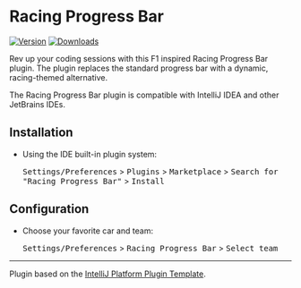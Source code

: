 # Racing Progress Bar

[![Version](https://img.shields.io/jetbrains/plugin/v/23988-racing-progress-bar.svg)](https://plugins.jetbrains.com/plugin/23988-racing-progress-bar)
[![Downloads](https://img.shields.io/jetbrains/plugin/d/23988-racing-progress-bar.svg)](https://plugins.jetbrains.com/plugin/23988-racing-progress-bar)

<!-- Plugin description -->
Rev up your coding sessions with this F1 inspired Racing Progress Bar plugin. The plugin replaces the standard progress bar with a dynamic, racing-themed alternative.

<!-- Plugin description end -->

The Racing Progress Bar plugin is compatible with IntelliJ IDEA and other JetBrains IDEs.


## Installation

- Using the IDE built-in plugin system:
  
  <kbd>Settings/Preferences</kbd> > <kbd>Plugins</kbd> > <kbd>Marketplace</kbd> > <kbd>Search for "Racing Progress Bar"</kbd> >
  <kbd>Install</kbd>

## Configuration

- Choose your favorite car and team:

  <kbd>Settings/Preferences</kbd> > <kbd>Racing Progress Bar</kbd> > <kbd>Select team</kbd>

---
Plugin based on the [IntelliJ Platform Plugin Template][template].

[template]: https://github.com/JetBrains/intellij-platform-plugin-template
[docs:plugin-description]: https://plugins.jetbrains.com/docs/intellij/plugin-user-experience.html#plugin-description-and-presentation
